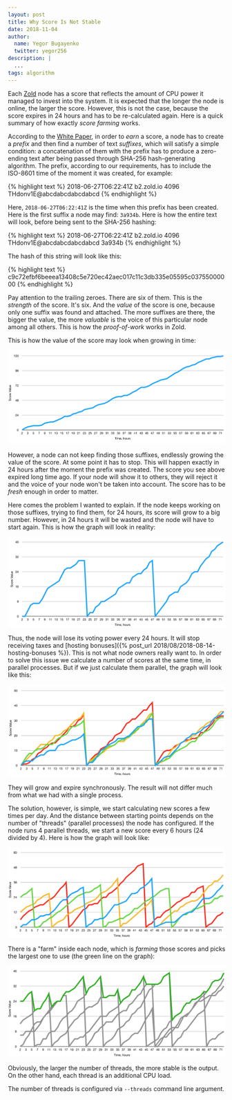 ```yaml
---
layout: post
title: Why Score Is Not Stable
date: 2018-11-04
author:
  name: Yegor Bugayenko
  twitter: yegor256
description: |
  ...
tags: algorithm
---
```


Each [Zold](https://www.zold.io) node has a score that reflects the amount of CPU power
it managed to invest into the system. It is expected that the longer
the node is online, the larger the score. However, this is not the case,
because the score expires in 24 hours and has to be re-calculated again.
Here is a quick summary of how exactly _score farming_ works.

<!--more-->

According to the [White Paper](https://papers.zold.io/wp.pdf), in order
to _earn_ a score, a node has to create a _prefix_ and then find a number
of text _suffixes_, which will satisfy a simple condition: a concatenation
of them with the prefix has to produce a zero-ending text after
being passed through SHA-256  hash-generating algorithm. The prefix,
according to our requirements, has to include the ISO-8601 time of the
moment it was created, for example:

{% highlight text %}
2018-06-27T06:22:41Z b2.zold.io 4096 THdonv1E@abcdabcdabcdabcd
{% endhighlight %}

Here, `2018-06-27T06:22:41Z` is the time when this prefix has been created. Here is the
first suffix a node may find: `3a934b`. Here is how
the entire text will look, before being sent to the SHA-256 hashing:

{% highlight text %}
2018-06-27T06:22:41Z b2.zold.io 4096 THdonv1E@abcdabcdabcdabcd 3a934b
{% endhighlight %}

The hash of this string will look like this:

{% highlight text %}
c9c72efbf6beeea13408c5e720ec42aec017c11c3db335e05595c03755000000
{% endhighlight %}

Pay attention to the trailing zeroes. There are six of them. This is the
_strength_ of the score. It's six. And the _value_ of the score is one,
because only one suffix was found and attached. The more suffixes are there,
the bigger the value, the more _valuable_ is the voice of this particular
node among all others. This is how the _proof-of-work_ works in Zold.

This is how the value of the score may look when growing in time:

<img src="/images/2018/11/score-1.png"/>

However, a node can not keep finding those suffixes, endlessly growing the
value of the score. At some point it has to stop. This will happen exactly
in 24 hours after the moment the prefix was created. The score you see
above expired long time ago. If your node will show it to others, they will
reject it and the voice of your node won't be taken into account. The score
has to be _fresh_ enough in order to matter.

Here comes the problem I wanted to explain. If the node keeps working on
those suffixes, trying to find them, for 24 hours, its score will grow to a big
number. However, in 24 hours it will be wasted and the node will have to start
again. This is how the graph will look in reality:

<img src="/images/2018/11/score-2.png"/>

Thus, the node will lose its voting power every 24 hours. It will stop
receiving taxes and [hosting bonuses]({% post_url 2018/08/2018-08-14-hosting-bonuses %}).
This is not what node owners really want to. In order to solve this issue
we calculate a number of scores at the same time, in parallel processes.
But if we just calculate them parallel, the graph will look like this:

<img src="/images/2018/11/score-3.png"/>

They will grow and expire synchronously. The result will not differ much
from what we had with a single process.

The solution, however, is simple, we start
calculating new scores a few times per day. And the distance between starting
points depends on the number of "threads" (parallel processes) the node
has configured. If the node runs 4 parallel threads, we start a new score
every 6 hours (24 divided by 4). Here is how the graph will look like:

<img src="/images/2018/11/score-4.png"/>

There is a "farm" inside each node, which is _farming_ those scores and
picks the largest one to use (the green line on the graph):

<img src="/images/2018/11/score-5.png"/>

Obviously, the larger the number of threads,
the more stable is the output. On the other hand, each thread is an additional
CPU load.

The number of threads is configured via `--threads` command line argument.

